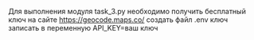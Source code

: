 Для выполнения модуля task_3.py необходимо получить бесплатный ключ на сайте https://geocode.maps.co/
создать файл .env ключ записать в переменную API_KEY=ваш ключ